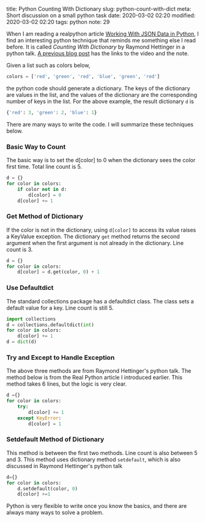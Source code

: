 title: Python Counting With Dictionary
slug: python-count-with-dict
meta: Short discussion on a small python task
date: 2020-03-02 02:20
modified: 2020-03-02 02:20
tags: python
note: 29
 

When I am reading a realpython article 
[Working With JSON Data in Python](https://realpython.com/python-json/), I find 
an interesting python technique that reminds me something else I read before. 
It is called *Counting With Dictionary* by Raymond Hettinger in a python talk.
[A previous blog post]({filename}good-python-learning-resources.md) has the links 
to the video and the note. 

Given a list such as colors below,
```python
colors = ['red', 'green', 'red', 'blue', 'green', 'red']
```
the python code should generate a dictionary. The keys of the dictionary are 
values in the list, and the values of the dictionary are the corresponding number of 
keys in the list.  For the above example, the result dictionary `d` is 
```python
{'red': 3, 'green': 2, 'blue': 1}
```
There are many ways to write the code.  I will summarize these techniques below. 

### Basic Way to Count

The basic way is to set the d[color] to 0 when the dictionary sees the color 
first time.  Total line count is 5. 

```python
d = {}
for color in colors:
    if color not in d:
        d[color] = 0
    d[color] += 1
```

### Get Method of Dictionary
If the color is not in the dictionary, using `d[color]` to access its value raises
a KeyValue exception.  The dictionary `get` method returns the second argument 
when the first argument is not already in the dictionary.  Line count is 3. 

```python
d = {}
for color in colors:
    d[color] = d.get(color, 0) + 1
```
    
### Use Defaultdict 
The standard collections package has a defaultdict class. The class sets a default 
value for a key.  Line count is still 5. 

```python
import collections
d = collections.defaultdict(int)
for color in colors:
    d[color] += 1
d = dict(d)
```

### Try and Except to Handle Exception
The above three methods are from Raymond Hettinger's python talk.  The method below
is from the Real Python article I introduced earlier.  This method takes 6 lines, 
but the logic is very clear. 

```python
d ={}
for color in colors:
    try:
        d[color] += 1
    except KeyError:
        d[color] = 1
```
        
### Setdefault Method of Dictionary
This method is between the first two methods.  Line count is also between 5 and 3. 
This method uses dictionary method `setdefault`, which is also discussed in 
Raymond Hettinger's python talk

```python
d={}
for color in colors:
    d.setdefault(color, 0)
    d[color] +=1 
```

Python is very flexible to write once you know the basics, and there are always 
many ways to solve a problem. 

